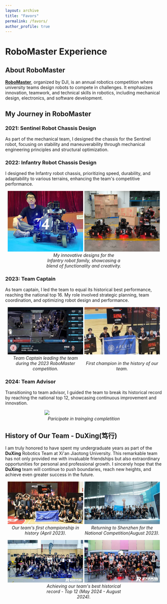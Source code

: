 ```yaml
---
layout: archive
title: "Favors"
permalink: /favors/
author_profile: true
---
```


# RoboMaster Experience

## About RoboMaster
[**RoboMaster**](https://www.robomaster.com/en-US), organized by DJI, is an annual robotics competition where university teams design robots to compete in challenges. It emphasizes innovation, teamwork, and technical skills in robotics, including mechanical design, electronics, and software development.


## My Journey in RoboMaster

### 2021: Sentinel Robot Chassis Design
As part of the mechanical team, I designed the chassis for the Sentinel robot, focusing on stability and maneuverability through mechanical engineering principles and structural optimization.

### 2022: Infantry Robot Chassis Design
I designed the Infantry robot chassis, prioritizing speed, durability, and adaptability to various terrains, enhancing the team's competitive performance.

<p align="center">
  <img src="../images/First_design.jpg" width="48%" style="display: inline-block;">
  <img src="../images/Robot_family.jpg" width="48%" style="display: inline-block;">
  <br>
  <em style="display: inline-block; width: 48%;">My innovative designs for the Infantry robot family, showcasing a blend of functionality and creativity.</em>
</p>

### 2023: Team Captain
As team captain, I led the team to equal its historical best performance, reaching the national top 16. My role involved strategic planning, team coordination, and optimizing robot design and performance.

<p align="center">
  <img src="../images/Captain.jpg" width="48%" style="display: inline-block;">
  <img src="../images/Our_first_champion.jpg" width="48%" style="display: inline-block;">
  <br>
  <em style="display: inline-block; width: 48%;">Team Captain leading the team during the 2023 RoboMaster competition.</em>
  <em style="display: inline-block; width: 48%;">First champion in the history of our team.</em>
</p>

### 2024: Team Advisor
Transitioning to team advisor, I guided the team to break its historical record by reaching the national top 12, showcasing continuous improvement and innovation.
<p align="center">
  <img src="../images/Team_advior_time.png" width="50%" style="display: inline-block;">
  <br>
  <em style="display: inline-block; width: 50%;">Paricipate in trainging completition</em>
</p>



## History of Our Team - **DuXing(笃行)**
I am truly honored to have spent my undergraduate years as part of the **DuXing** Robotics Team at Xi'an Jiaotong University. This remarkable team has not only provided me with invaluable friendships but also extraordinary opportunities for personal and professional growth. I sincerely hope that the **DuXing** team will continue to push boundaries, reach new heights, and achieve even greater success in the future.



<p align="center">
  <img src="../images/2023_04.jpg" width="48%" style="display: inline-block;">
  <img src="../images/2023_08.jpg" width="48%" style="display: inline-block;">
  <br>
  <em style="display: inline-block; width: 48%;">Our team's first championship in history (April 2023).</em>
  <em style="display: inline-block; width: 48%;">Returning to Shenzhen for the National Competition(August 2023).</em>
</p>

<p align="center">
  <img src="../images/2024_05.jpg" width="48%" style="display: inline-block;">
  <img src="../images/2024_08.jpg" width="48%" style="display: inline-block;">
  <br>
  <em style="display: inline-block; width: 50%;">Achieving our team's best historical record - Top 12 (May 2024 - August 2024).</em>
</p>
